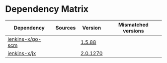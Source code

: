 # Dependency Matrix

Dependency | Sources | Version | Mismatched versions
---------- | ------- | ------- | -------------------
[jenkins-x/go-scm](https://github.com/jenkins-x/go-scm) |  | [1.5.88]() | 
[jenkins-x/jx](https://github.com/jenkins-x/jx) |  | [2.0.1270](https://github.com/jenkins-x/jx/releases/tag/v2.0.1270) | 
